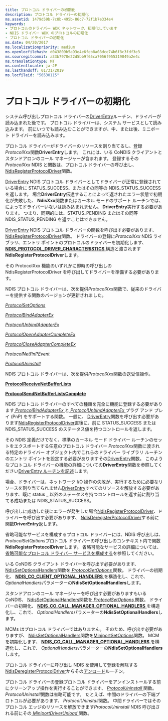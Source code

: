 ```yaml
---
title: プロトコル ドライバーの初期化
description: プロトコル ドライバーの初期化
ms.assetid: 1479d59b-7c8b-495b-86c7-72f1b7e334e4
keywords:
- プロトコルのドライバー WDK ネットワーク、初期化しています
- NDIS ドライバー WDK のプロトコルの初期化
- プロトコル ドライバーの初期化
ms.date: 04/20/2017
ms.localizationpriority: medium
ms.openlocfilehash: d043809b5a93e4e6feb8a08dce74b6f8c3fdf3e3
ms.sourcegitcommit: a33b7978e22d5bb9f65ca7056f955319049a2e4c
ms.translationtype: MT
ms.contentlocale: ja-JP
ms.lasthandoff: 01/31/2019
ms.locfileid: "56530115"
---
```

# <a name="initializing-a-protocol-driver"></a>プロトコル ドライバーの初期化




システム呼び出しプロトコル ドライバーの[DriverEntry](https://msdn.microsoft.com/library/windows/hardware/ff544113)ルーチン、ドライバーが読み込まれた後です。 プロトコル ドライバーは、システム サービスとして読み込みます。 前にいつでも読み込むことができますが、中、または後、ミニポート ドライバーを読み込みます。

プロトコル ドライバーがドライバーのリソースを割り当てるし、登録*ProtocolXxx*関数**DriverEntry**します。 これには、いる CoNDIS クライアントとスタンドアロンのコール マネージャーが含まれます。 登録するその*ProtocolXxx* NDIS と関数は、プロトコル ドライバーの呼び出し、 [NdisRegisterProtocolDriver](https://msdn.microsoft.com/library/windows/hardware/ff564520)関数。

[DriverEntry](https://msdn.microsoft.com/library/windows/hardware/ff544113) NDIS プロトコル ドライバーとしてドライバーが正常に登録されている場合に STATUS_SUCCESS、またはその同等の NDIS_STATUS_SUCCESS を返します。 場合**DriverEntry**伝達することによって返されたエラー状態で初期化が失敗した、 **NdisXxx**関数またはカーネル モードのサポート ルーチンでは、によってドライバーいないは読み込まれません。 **DriverEntry**実行する必要があります。 つまり、同期的には、STATUS_PENDING またはその同等 NDIS_STATUS_PENDING を返すことはできません。

[DriverEntry](https://msdn.microsoft.com/library/windows/hardware/ff544113) NDIS プロトコル ドライバーの関数を呼び出す必要があります、 [NdisRegisterProtocolDriver](https://msdn.microsoft.com/library/windows/hardware/ff564520)関数。 ドライバーの登録に*ProtocolXxx* NDIS ライブラリ、エントリ ポイントのプロトコルのドライバーを初期化します、 [ **NDIS_PROTOCOL_DRIVER_CHARACTERISTICS** ](https://msdn.microsoft.com/library/windows/hardware/ff566825)構造と渡されます**NdisRegisterProtocolDriver**します。

その ProtocolXxx 機能のいずれかに即時の呼び出しの NdisRegisterProtocolDriver を呼び出してドライバーを準備する必要があります。

NDIS プロトコル ドライバーは、次を提供*ProtocolXxx*関数で、従来のドライバーを提供する関数のバージョンが更新されました。

[*ProtocolSetOptions*](https://msdn.microsoft.com/library/windows/hardware/ff570269)

[*ProtocolBindAdapterEx*](https://msdn.microsoft.com/library/windows/hardware/ff570220)

[*ProtocolUnbindAdapterEx*](https://msdn.microsoft.com/library/windows/hardware/ff570278)

[*ProtocolOpenAdapterCompleteEx*](https://msdn.microsoft.com/library/windows/hardware/ff570265)

[*ProtocolCloseAdapterCompleteEx*](https://msdn.microsoft.com/library/windows/hardware/ff570236)

[*ProtocolNetPnPEvent*](https://msdn.microsoft.com/library/windows/hardware/ff570263)

[*ProtocolUninstall*](https://msdn.microsoft.com/library/windows/hardware/ff570279)

NDIS プロトコル ドライバーは、次を提供*ProtocolXxx*関数の送受信操作。

[**ProtocolReceiveNetBufferLists**](https://msdn.microsoft.com/library/windows/hardware/ff570267)

[**ProtocolSendNetBufferListsComplete**](https://msdn.microsoft.com/library/windows/hardware/ff570268)

NDIS プロトコル ドライバーのすべての種類を完全に機能に登録する必要があります[ *ProtocolBindAdapterEx* ](https://msdn.microsoft.com/library/windows/hardware/ff570220)と[ *ProtocolUnbindAdapterEx* ](https://msdn.microsoft.com/library/windows/hardware/ff570278)プラグ アンド プレイ (PnP) をサポートする関数。 一般に、 [DriverEntry](https://msdn.microsoft.com/library/windows/hardware/ff544113)関数を呼び出す必要があります[NdisRegisterProtocolDriver](https://msdn.microsoft.com/library/windows/hardware/ff564520)直後に、前に STATUS_SUCCESS または NDIS_STATUS_SUCCESS のステータス値を持つコントロールを返します。

その NDIS 定義だけでなく、標準のカーネル モード ドライバー ルーチンのセットをエクスポートする任意のプロトコル ドライバー *ProtocolXxx*関数に渡される特定のドライバー オブジェクト内でこれらのドライバー ライブラリ ルーチンのエントリ ポイントを設定する必要がありますその[DriverEntry](https://msdn.microsoft.com/library/windows/hardware/ff544113)関数。 このようなプロトコル ドライバーの機能の詳細についての**DriverEntry**関数を参照してください[DriverEntry ルーチンを記述](../kernel/writing-a-driverentry-routine.md)します。

場合、ドライバーは、ネットワーク I/O 操作の失敗が、実行するために必要なリソースを割り当てられません[DriverEntry](https://msdn.microsoft.com/library/windows/hardware/ff544113)すべてのリソースを解放する必要があります、既に status _ 以外のステータスを持つコントロールを返す前に割り当てる成功または NDIS_STATUS_SUCCESS。

呼び出しに成功した後にエラーが発生した場合[NdisRegisterProtocolDriver](https://msdn.microsoft.com/library/windows/hardware/ff564520)、ドライバーを呼び出す必要があります、 [NdisDeregisterProtocolDriver](https://msdn.microsoft.com/library/windows/hardware/ff561743)する前に関数**DriverEntry**返します。

省略可能なサービスを構成するプロトコル ドライバーには、NDIS 呼び出しは、 *ProtocolSetOptions*プロトコル ドライバーの呼び出しのコンテキスト内で関数**NdisRegisterProtocolDriver**します。 省略可能なサービスの詳細については、[省略可能なプロトコル ドライバー サービスを構成する](configuring-optional-protocol-driver-services.md)を参照してください。

いる CoNDIS クライアント ドライバーを呼び出す必要があります、 [NdisSetOptionalHandlers](https://msdn.microsoft.com/library/windows/hardware/ff564550)関数を[ *ProtocolSetOptions* ](https://msdn.microsoft.com/library/windows/hardware/ff570269)関数。 ドライバーの初期化、 [ **NDIS_CO_CLIENT_OPTIONAL_HANDLERS** ](https://msdn.microsoft.com/library/windows/hardware/ff564884)を構造化し、これで、 *OptionalHandlers*パラメーターの**NdisSetOptionalHandlers**します。

スタンドアロンのコール マネージャーを呼び出す必要がありますもいる CoNDIS、 [NdisSetOptionalHandlers](https://msdn.microsoft.com/library/windows/hardware/ff564550)関数を[ *ProtocolSetOptions* ](https://msdn.microsoft.com/library/windows/hardware/ff570269)関数。 ドライバーの初期化、 [ **NDIS_CO_CALL_MANAGER_OPTIONAL_HANDLERS** ](https://msdn.microsoft.com/library/windows/hardware/ff564883)を構造化し、これで、 *OptionalHandlers*パラメーターの**NdisSetOptionalHandlers**します。

MCMs はプロトコル ドライバーではありません。 そのため、呼び出す必要がありますが、 [NdisSetOptionalHandlers](https://msdn.microsoft.com/library/windows/hardware/ff564550)関数を[MiniportSetOptions](https://msdn.microsoft.com/library/windows/hardware/ff559443)関数。 MCM を初期化します、 [ **NDIS_CO_CALL_MANAGER_OPTIONAL_HANDLERS** ](https://msdn.microsoft.com/library/windows/hardware/ff564883)を構造化し、これで、 *OptionalHandlers*パラメーターの**NdisSetOptionalHandlers**します。

プロトコル ドライバーに呼び出し NDIS を使用して登録を解除する[NdisDeregisterProtocolDriver](https://msdn.microsoft.com/library/windows/hardware/ff561743)からその[アンロード](https://msdn.microsoft.com/library/windows/hardware/ff564886)ルーチン。

プロトコル ドライバーの登録プロトコル ドライバーをアンインストールする前にクリーンアップ操作を実行することができます、 [ *ProtocolUninstall* ](https://msdn.microsoft.com/library/windows/hardware/ff570279)関数。 *ProtocolUninstall*関数は省略可能です。 たとえば、中間のドライバーの下端プロトコルが必要があります、 *ProtocolUninstall*関数。 中間ドライバーではそのプロトコル エッジのリソースを解放できます*ProtocolUninstall* NDIS 呼び出される前にその[ *MiniportDriverUnload* ](https://msdn.microsoft.com/library/windows/hardware/ff559378)関数。

 

 





